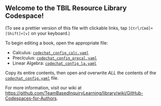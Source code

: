 ## Welcome to the TBIL Resource Library Codespace!

(To see a prettier version of this file with clickable links, 
tap `[Ctrl/Cmd]+[Shift]+[v]` on your keyboard.)

To begin editing a book, open the appropriate file:

- Calculus: [`codechat_config_calc.yaml`](codechat_config_calc.yaml)
- Preclculus: [`codechat_config_precal.yaml`](codechat_config_precal.yaml)
- Linear Algebra: [`codechat_config_la.yaml`](codechat_config_la.yaml)

Copy its entire contents, then open and overwrite *ALL* the contents of
the [`codechat_config.yaml`](codechat_config.yaml) file.

For more information, visit our wiki at
<https://github.com/TeamBasedInquiryLearning/library/wiki/GitHub-Codespaces-for-Authors>.
